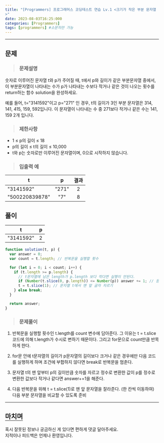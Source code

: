 ```yaml
---
title: "[Programmers] 프로그래머스 코딩테스트 연습 Lv.1 <크기가 작은 부분 문자열
>"
date: 2023-08-03T16:25:000
categories: [Programmers]
tags: [programmers] #소문자만 가능
---
```


---

## <b>문제</b>

<h3><blockquote>문제설명
</blockquote></h3>

숫자로 이루어진 문자열 t와 p가 주어질 때, t에서 p와 길이가 같은 부분문자열 중에서, 이 부분문자열이 나타내는 수가 p가 나타내는 수보다 작거나 같은 것이 나오는 횟수를 return하는 함수 solution을 완성하세요.

예를 들어, t="3141592"이고 p="271" 인 경우, t의 길이가 3인 부분 문자열은 314, 141, 415, 159, 592입니다. 이 문자열이 나타내는 수 중 271보다 작거나 같은 수는 141, 159 2개 입니다.

<h3><blockquote>제한사항
</blockquote></h3>

- 1 ≤ p의 길이 ≤ 18
- p의 길이 ≤ t의 길이 ≤ 10,000
- t와 p는 숫자로만 이루어진 문자열이며, 0으로 시작하지 않습니다.

<h3><blockquote>입출력 예
</blockquote></h3>

| t              |   p   | 결과 |
| -------------- | :---: | :--: |
| "3141592"      | "271" |  2   |
| "500220839878" |  "7"  |  8   |

## <b>풀이</b>

| t         |  p  |
| --------- | :-: |
| "3141592" |  2  |

```js
function solution(t, p) {
  var answer = 0;
  var count = t.length; // 반복문을 실행할 횟수

  for (let i = 0; i < count; i++) {
    if (t.length >= p.length) {
      // t문자열에 남은 length가 p.length 보다 작다면 실행이 안된다.
      if (Number(t.slice(0, p.length)) <= Number(p)) answer += 1; // 문자열 t의 맨 앞에서부터 p의 길이만큼 숫자를 자르고 정수로 변환한 값이 p보다 작거나 같다면 answer+1
      t = t.slice(1); // 문자열 t에서 맨 앞 글자 자르기
    } else break;
  }

  return answer;
}
```

<h3><blockquote>문제풀이
</blockquote></h3>

1. 반복문을 실행할 횟수인 t.length를 count 변수에 담아준다. 그 이유는 t = t.slice 코드에 의해 t.length가 수시로 변하기 때문이다. 그리고 for문으로 count만큼 반목하게 한다.

2. for문 안에 t문자열의 길이가 p문자열의 길이보다 크거나 같은 경우에만 다음 코드를 실행하게 하며 조건에 부합하지 않다면 break로 반복문을 멈춘다.

3. 문자열 t의 맨 앞부터 p의 길이만큼 숫자를 자르고 정수로 변환한 값이 p를 정수로 변환한 값보다 작거나 같다면 answer+=1을 해준다. 

4. 다음 반복문을 위해 t = t.slice(1)로 맨 앞 문자열을 잘라준다. (한 칸씩 이동하여) 다음 부분 문자열을 비교할 수 있도록 준비

---

## <b style="border-bottom:2px solid gray"><b>마치며</b></b>

<P>혹시 잘못된 정보나 궁금하신 게 있다면 편하게 댓글 달아주세요.<br/>
지적이나 피드백은 언제나 환영입니다.</p>
